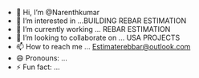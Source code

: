 - 👋 Hi, I’m @Narenthkumar 
- 👀 I’m interested in ...BUILDING REBAR ESTIMATION 
- 🌱 I’m currently working ... REBAR ESTIMATION
- 💞️ I’m looking to collaborate on ... USA PROJECTS
- 📫 How to reach me ... Estimaterebbar@outlook.com
- 😄 Pronouns: ...
- ⚡ Fun fact: ...

<!---
Narenthkumar/Narenthkumar is a ✨ special ✨ repository because its `README.md` (this file) appears on your GitHub profile.
You can click the Preview link to take a look at your changes.
--->
